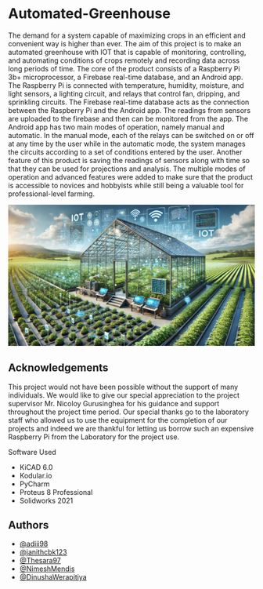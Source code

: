 # Automated-Greenhouse

<p align="left">
  The demand for a system capable of maximizing crops in an efficient and convenient way is higher than ever. The aim of this project is to make an automated greenhouse with IOT that is capable of monitoring, controlling, and automating conditions of crops remotely   and recording data across long periods of time. The core of the product consists of a Raspberry Pi 3b+ microprocessor, a Firebase real-time database, and an Android app. The Raspberry Pi is connected with temperature, humidity, moisture, and light sensors, a        lighting circuit, and relays that control fan, dripping, and sprinkling circuits. The Firebase real-time database acts as the connection between the Raspberry Pi and the Android app. The readings from sensors are uploaded to the firebase and then can be monitored   from the app. The Android app has two main modes of operation, namely manual and automatic. In the manual mode, each of the relays can be switched on or off at any time by the user while in the automatic mode, the system manages the circuits according to a set of   conditions entered by the user. Another feature of this product is saving the readings of sensors along with time so that they can be used for projections and analysis. The multiple modes of operation and advanced features were added to make sure that the product   is accessible to novices and hobbyists while still being a valuable tool for professional-level farming.
</p>

<p align="center">
<img src="https://github.com/adiii98/Automated-Greenhouse-Controller-with-IOT/blob/main/Supportive%20Images/Automated-Greenhouse-Controller-with-IOT.webp">
</p>

## Acknowledgements
<p align="left">
  This project would not have been possible without the support of many individuals. We would like to give our special appreciation to the project supervisor Mr. Nicoloy Gurusinghea for his guidance and support throughout the project time period. Our special thanks   go to the laboratory staff who allowed us to use the equipment for the completion of our projects and indeed we are thankful for letting us borrow such an expensive Raspberry Pi from the Laboratory for the project use.
</p>

Software Used
- KiCAD 6.0
- Kodular.io
- PyCharm
- Proteus 8 Professional
- Solidworks 2021

## Authors

- [@adiii98](https://github.com/adiii98)
- [@janithcbk123](https://github.com/janithcbk123)
- [@Thesara97](https://github.com/Thesara97)
- [@NimeshMendis](https://github.com/NimeshMendis)
- [@DinushaWerapitiya](https://github.com/DinushaWerapitiya)
